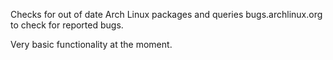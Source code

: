 Checks for out of date Arch Linux packages and queries bugs.archlinux.org to check for reported bugs.

Very basic functionality at the moment.
